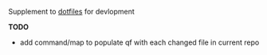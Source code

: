 Supplement to [dotfiles](https://github.com/tylerbrazier/dotfiles) for devlopment

__TODO__

- add command/map to populate qf with each changed file in current repo
